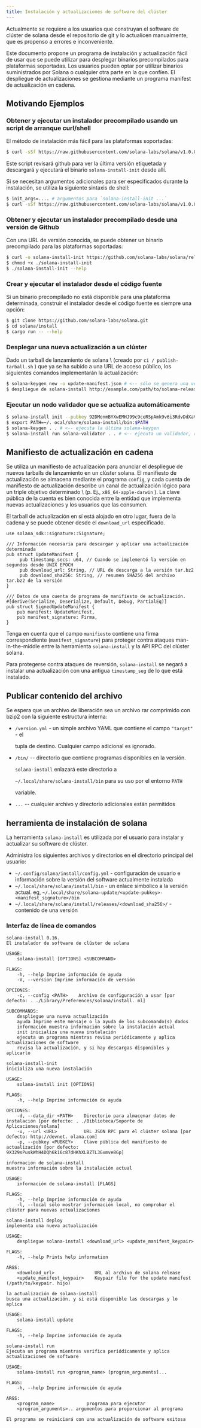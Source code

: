 ```yaml
---
title: Instalación y actualizaciones de software del clúster
---
```


Actualmente se requiere a los usuarios que construyan el software de clúster de solana desde el repositorio de git y lo actualicen manualmente, que es propenso a errores e inconveniente.

Este documento propone un programa de instalación y actualización fácil de usar que se puede utilizar para desplegar binarios precompilados para plataformas soportadas. Los usuarios pueden optar por utilizar binarios suministrados por Solana o cualquier otra parte en la que confíen. El despliegue de actualizaciones se gestiona mediante un programa manifest de actualización en cadena.

## Motivando Ejemplos

### Obtener y ejecutar un instalador precompilado usando un script de arranque curl/shell

El método de instalación más fácil para las plataformas soportadas:

```bash
$ curl -sSf https://raw.githubusercontent.com/solana-labs/solana/v1.0.0/install/solana-install-init.sh | sh
```

Este script revisará github para ver la última versión etiquetada y descargará y ejecutará el binario `solana-install-init` desde allí.

Si se necesitan argumentos adicionales para ser especificados durante la instalación, se utiliza la siguiente sintaxis de shell:

```bash
$ init_args=.... # argumentos para `solana-install-init ...`
$ curl -sSf https://raw.githubusercontent.com/solana-labs/solana/v1.0.0/install/solana-install-init.sh | sh -s - ${init_args}
```

### Obtener y ejecutar un instalador precompilado desde una versión de Github

Con una URL de versión conocida, se puede obtener un binario precompilado para las plataformas soportadas:

```bash
$ curl -o solana-install-init https://github.com/solana-labs/solana/releases/download/v1.0.0/solana-install-init-x86_64-apple-darwin
$ chmod +x ./solana-install-init
$ ./solana-install-init --help
```

### Crear y ejecutar el instalador desde el código fuente

Si un binario precompilado no está disponible para una plataforma determinada, construir el instalador desde el código fuente es siempre una opción:

```bash
$ git clone https://github.com/solana-labs/solana.git
$ cd solana/install
$ cargo run -- --help
```

### Desplegar una nueva actualización a un clúster

Dado un tarball de lanzamiento de solana \ (creado por ` ci / publish-tarball.sh ` \) que ya se ha subido a una URL de acceso público, los siguientes comandos implementarán la actualización:

```bash
$ solana-keygen new -o update-manifest.json # <-- sólo se genera una vez, la clave pública se comparte con los usuarios
$ despliegue de solana-install http://example.com/path/to/solana-release.tar.bz2 update-manifest.json
```

### Ejecutar un nodo validador que se actualiza automáticamente

```bash
$ solana-install init --pubkey 92DMonmBYXwEMHJ99c9ceRSpAmk9v6i3RdvDdXaVcrfj # <-- pubkey se obtiene de quien despliegue las actualizaciones
$ export PATH=~/. ocal/share/solana-install/bin:$PATH
$ solana-keygen . . # <-- ejecuta la última solana-keygen
$ solana-install run solana-validator . . # <-- ejecuta un validador, reiniciándolo como necesario cuando se aplica una actualización
```

## Manifiesto de actualización en cadena

Se utiliza un manifiesto de actualización para anunciar el despliegue de nuevos tarballs de lanzamiento en un clúster solana. El manifiesto de actualización se almacena mediante el programa ` config `, y cada cuenta de manifiesto de actualización describe un canal de actualización lógico para un triple objetivo determinado \ (p. Ej., ` x86_64-apple-darwin ` \). La clave pública de la cuenta es bien conocida entre la entidad que implementa nuevas actualizaciones y los usuarios que las consumen.

El tarball de actualización en sí está alojado en otro lugar, fuera de la cadena y se puede obtener desde el `download_url` especificado.

```text
use solana_sdk::signature::Signature;

/// Información necesaria para descargar y aplicar una actualización determinada
pub struct UpdateManifest {
     pub timestamp_secs: u64, // Cuando se implementó la versión en segundos desde UNIX EPOCH
     pub download_url: String, // URL de descarga a la versión tar.bz2
     pub download_sha256: String, // resumen SHA256 del archivo tar.bz2 de la versión
}

/// Datos de una cuenta de programa de manifiesto de actualización.
#[derive(Serialize, Deserialize, Default, Debug, PartialEq)]
pub struct SignedUpdateManifest {
    pub manifest: UpdateManifest,
    pub manifest_signature: Firma,
}
```

Tenga en cuenta que el campo `manifiesto` contiene una firma correspondiente \(`manifest_signature`\) para proteger contra ataques man-in-the-middle entre la herramienta `solana-install` y la API RPC del clúster solana.

Para protegerse contra ataques de reversión, `solana-install` se negará a instalar una actualización con una antigua `timestamp_seg` de lo que está instalado.

## Publicar contenido del archivo

Se espera que un archivo de liberación sea un archivo rar comprimido con bzip2 con la siguiente estructura interna:

- `/version.yml` - un simple archivo YAML que contiene el campo `"target"` - el

  tupla de destino. Cualquier campo adicional es ignorado.

- `/bin/` -- directorio que contiene programas disponibles en la versión.

  `solana-install` enlazará este directorio a

  `~/.local/share/solana-install/bin` para su uso por el entorno `PATH`

  variable.

- `...` -- cualquier archivo y directorio adicionales están permitidos

## herramienta de instalación de solana

La herramienta `solana-install` es utilizada por el usuario para instalar y actualizar su software de clúster.

Administra los siguientes archivos y directorios en el directorio principal del usuario:

- `~/.config/solana/install/config.yml` - configuración de usuario e información sobre la versión del software actualmente instalada
- `~/.local/share/solana/install/bin` - un enlace simbólico a la versión actual. eg, `~/.local/share/solana-update/<update-pubkey>-<manifest_signature>/bin`
- `~/.local/share/solana/install/releases/<download_sha256>/` - contenido de una versión

### Interfaz de línea de comandos

```text
solana-install 0.16.
El instalador de software de clúster de solana

USAGE:
    solana-install [OPTIONS] <SUBCOMMAND>

FLAGS:
    -h, --help Imprime información de ayuda
    -V, --version Imprime información de versión

OPCIONES:
    -c, --config <PATH>    Archivo de configuración a usar [por defecto: . ./Library/Preferences/solana/install. ml]

SUBCOMMANDS:
    despliegue una nueva actualización
    ayuda Imprime este mensaje o la ayuda de los subcomando(s) dados
    información muestra información sobre la instalación actual
    init inicializa una nueva instalación
    ejecuta un programa mientras revisa periódicamente y aplica actualizaciones de software
    revisa la actualización, y si hay descargas disponibles y aplicarlo
```

```text
solana-install-init
inicializa una nueva instalación

USAGE:
    solana-install init [OPTIONS]

FLAGS:
    -h, --help Imprime información de ayuda

OPCIONES:
    -d, --data_dir <PATH>    Directorio para almacenar datos de instalación [por defecto: . ./Biblioteca/Soporte de Aplicaciones/solana]
    -u, --url <URL>          URL JSON RPC para el clúster solana [por defecto: http://devnet. olana.com]
    -p, --pubkey <PUBKEY>    Clave pública del manifiesto de actualización [por defecto: 9X329sPuskWhH4DQh6k16c87dHKhXLBZTL3Gxmve8Gp]
```

```text
información de solana-install
muestra información sobre la instalación actual

USAGE:
    información de solana-install [FLAGS]

FLAGS:
    -h, --help Imprime información de ayuda
    -l, --local sólo mostrar información local, no comprobar el clúster para nuevas actualizaciones
```

```text
solana-install deploy
implementa una nueva actualización

USAGE:
    despliegue solana-install <download_url> <update_manifest_keypair>

FLAGS:
    -h, --help Prints help information

ARGS:
    <download_url>               URL al archivo de solana release
    <update_manifest_keypair>    Keypair file for the update manifest (/path/to/keypair. hijo)
```

```text
la actualización de solana-install
busca una actualización, y si está disponible las descargas y lo aplica

USAGE:
    solana-install update

FLAGS:
    -h, --help Imprime información de ayuda
```

```text
solana-install run
Ejecuta un programa mientras verifica periódicamente y aplica actualizaciones de software

USAGE:
    solana-install run <program_name> [program_arguments]...

FLAGS:
    -h, --help Imprime información de ayuda

ARGS:
    <program_name>            programa para ejecutar
    <program_arguments>.. argumentos para proporcionar al programa

El programa se reiniciará con una actualización de software exitosa
```
